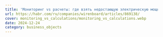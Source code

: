 ```yaml
---
title: 'Мониторинг vs расчеты: где взять недостающую электрическую мощность и попутно решить проблемы'
url: https://habr.com/ru/companies/wirenboard/articles/869138/
cover: monitoring_vs_calculations/monitoring_vs_calculations.webp
date: 2024-12-24
category: business_objects
---
```

